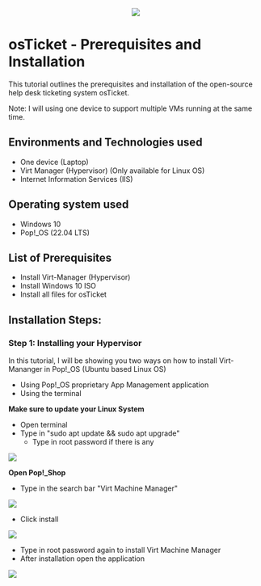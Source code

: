 <p align="center">
<img src="https://github.com/jrgomez21/osTicket-prereqs/assets/173424242/805a4a0f-2297-43da-889c-b4b551e7203b"
</p>

<h1> osTicket - Prerequisites and Installation </h1>

This tutorial outlines the prerequisites and installation of the open-source help desk ticketing system osTicket.

Note: I will using one device to support multiple VMs running at the same time.

<h2> Environments and Technologies used </h2>

- One device (Laptop)
- Virt Manager (Hypervisor) (Only available for Linux OS)
- Internet Information Services (IIS)

<h2> Operating system used </h2>

- Windows 10
- Pop!_OS (22.04 LTS)

<h2> List of Prerequisites </h2>

- Install Virt-Manager (Hypervisor)
- Install Windows 10 ISO
- Install all files for osTicket

<h2> Installation Steps: </h2>

<h3> Step 1: Installing your Hypervisor </h3>

In this tutorial, I will be showing you two ways on how to install Virt-Mananger in Pop!_OS (Ubuntu based Linux OS)

- Using Pop!_OS proprietary App Management application
- Using the terminal
   
<b> Make sure to update your Linux System </b>
   - Open terminal
   - Type in "sudo apt update && sudo apt upgrade"
      - Type in root password if there is any
<p>
   <img src="https://github.com/jrgomez21/osTicket-prereqs/assets/173424242/18f292ab-5d81-4adf-ab49-02632d353d01"
</p>

<b> Open Pop!_Shop </b>
   - Type in the search bar "Virt Machine Manager"
<p>
   <img src="https://github.com/jrgomez21/osTicket-prereqs/assets/173424242/6e8e20a7-a91b-4d70-8320-ed71a1bcdd6a"
</p>

   - Click install
<p> 
   <img src="https://github.com/jrgomez21/osTicket-prereqs/assets/173424242/8f0f1eab-641f-473d-957a-74624f023ef1"
</p>
   
- Type in root password again to install Virt Machine Manager
- After installation open the application

<p> 
   <img src="https://github.com/jrgomez21/osTicket-prereqs/assets/173424242/2601c61c-fd43-42e9-ae1c-8731a090f3e8"
</p>
